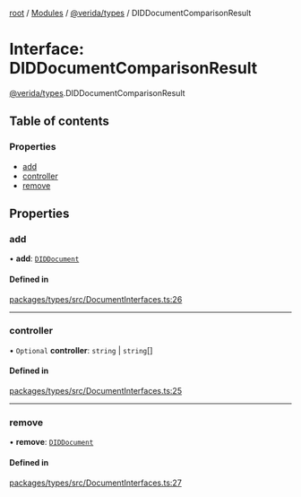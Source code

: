 [root](../README.md) / [Modules](../modules.md) / [@verida/types](../modules/verida_types.md) / DIDDocumentComparisonResult

# Interface: DIDDocumentComparisonResult

[@verida/types](../modules/verida_types.md).DIDDocumentComparisonResult

## Table of contents

### Properties

- [add](verida_types.DIDDocumentComparisonResult.md#add)
- [controller](verida_types.DIDDocumentComparisonResult.md#controller)
- [remove](verida_types.DIDDocumentComparisonResult.md#remove)

## Properties

### add

• **add**: [`DIDDocument`](../modules/verida_types._internal_.md#diddocument)

#### Defined in

[packages/types/src/DocumentInterfaces.ts:26](https://github.com/verida/verida-js/blob/032961c/packages/types/src/DocumentInterfaces.ts#L26)

___

### controller

• `Optional` **controller**: `string` \| `string`[]

#### Defined in

[packages/types/src/DocumentInterfaces.ts:25](https://github.com/verida/verida-js/blob/032961c/packages/types/src/DocumentInterfaces.ts#L25)

___

### remove

• **remove**: [`DIDDocument`](../modules/verida_types._internal_.md#diddocument)

#### Defined in

[packages/types/src/DocumentInterfaces.ts:27](https://github.com/verida/verida-js/blob/032961c/packages/types/src/DocumentInterfaces.ts#L27)
